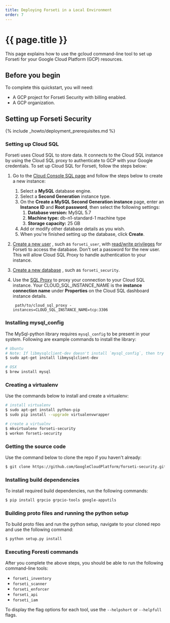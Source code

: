 ```yaml
---
title: Deploying Forseti in a Local Environment
order: 7
---
```

#  {{ page.title }}

This page explains how to use the gcloud command-line tool to set up Forseti for
your Google Cloud Platform (GCP) resources.

## Before you begin

To complete this quickstart, you will need:

-   A GCP project for Forseti Security with billing enabled.
-   A GCP organization.

## Setting up Forseti Security

{% include _howto/deployment_prerequisites.md %}

### Setting up Cloud SQL

Forseti uses Cloud SQL to store data. It connects to the Cloud SQL instance by
using the Cloud SQL proxy to authenticate to GCP with your Google credentials.
To set up Cloud SQL for Forseti, follow the steps below:

1.  Go to the [Cloud Console SQL page](https://console.cloud.google.com/sql) and
    follow the steps below to create a new instance:
    1.  Select a **MySQL** database engine.
    1.  Select a **Second Generation** instance type.
    1.  On the **Create a MySQL Second Generation instance** page, enter an
        **Instance ID** and **Root password**, then select the following
        settings:
        1.  **Database version:** MySQL 5.7
        1.  **Machine type:** db-n1-standard-1 machine type
        1.  **Storage capacity:** 25 GB
    1.  Add or modify other database details as you wish.
    1.  When you're finished setting up the database, click **Create**.
1.  [Create a new user](https://cloud.google.com/sql/docs/mysql/create-manage-users#creating)
    , such as `forseti_user`, with [read/write
    privileges](https://cloud.google.com/sql/docs/mysql/users?hl=en_US#privileges)
    for Forseti to access the database. Don't set a password for the new user.
    This will allow Cloud SQL Proxy to handle authentication to your instance.
1.  [Create a new database](https://cloud.google.com/sql/docs/mysql/create-manage-databases#creating_a_database)
    , such as `forseti_security`.
1.  Use the [SQL Proxy](https://cloud.google.com/sql/docs/mysql-connect-proxy#connecting_mysql_client)
    to proxy your connection to your Cloud SQL instance. Your
    CLOUD_SQL_INSTANCE_NAME is the **instance connection name** under
    **Properties** on the Cloud SQL dashboard instance details.

         path/to/cloud_sql_proxy -instances=CLOUD_SQL_INSTANCE_NAME=tcp:3306

### Installing mysql_config

The MySql-python library requires `mysql_config` to be present in your system.
Following are example commands to install the library:

```bash
# Ubuntu
# Note: If libmysqlclient-dev doesn't install `mysql_config`, then try also installing `mysql_server`.
$ sudo apt-get install libmysqlclient-dev

# OSX
$ brew install mysql
```

### Creating a virtualenv

Use the commands below to install and create a virtualenv:

```bash
# install virtualenv
$ sudo apt-get install python-pip
$ sudo pip install --upgrade virtualenvwrapper

# create a virtualnv
$ mkvirtualenv forseti-security
$ workon forseti-security
```

### Getting the source code

Use the command below to clone the repo if you haven't already:

```bash
$ git clone https://github.com/GoogleCloudPlatform/forseti-security.git
```

### Installing build dependencies

To install required build dependencies, run the following commands:

```bash
$ pip install grpcio grpcio-tools google-apputils
```

### Building proto files and running the python setup

To build proto files and run the python setup, navigate to your cloned repo and
use the following command:

```bash
$ python setup.py install
```

### Executing Foresti commands

After you complete the above steps, you should be able to run the following
command-line tools:

-   `forseti_inventory`
-   `forseti_scanner`
-   `forseti_enforcer`
-   `forseti_api`
-   `forseti_iam`

To display the flag options for each tool, use the `--helpshort` or `--helpfull`
flags.
